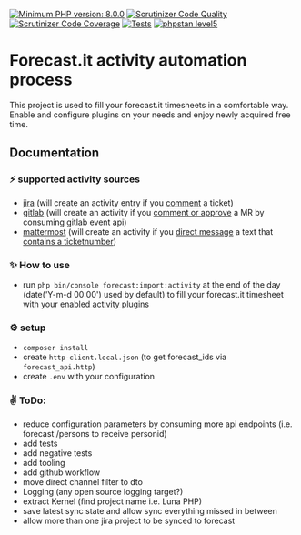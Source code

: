 [![Minimum PHP version: 8.0.0](https://img.shields.io/badge/php-8.0%2B-blue.svg)](https://github.com/patrickjaja/forecast.it.fill)
[![Scrutinizer Code Quality](https://scrutinizer-ci.com/g/patrickjaja/forecast.it.fill/badges/quality-score.png?b=master)](https://scrutinizer-ci.com/g/patrickjaja/forecast.it.fill?branch=master)
[![Scrutinizer Code Coverage](https://scrutinizer-ci.com/g/patrickjaja/forecast.it.fill/badges/coverage.png?b=master)](https://scrutinizer-ci.com/g/patrickjaja/forecast.it.fill?branch=master)
[![Tests](https://github.com/patrickjaja/forecast.it.fill/actions/workflows/phptests.yml/badge.svg)](https://github.com/patrickjaja/forecast.it.fill/actions)
[![phpstan level5](https://github.com/patrickjaja/forecast.it.fill/actions/workflows/phpstan.yml/badge.svg)](https://github.com/patrickjaja/forecast.it.fill/actions)

Forecast.it activity automation process
==========================

This project is used to fill your forecast.it timesheets in a comfortable way.
Enable and configure plugins on your needs and enjoy newly acquired free time.

## Documentation

### ⚡ supported activity sources
 - [jira](src/ForecastAutomation/JiraClient/Shared/Plugin/JiraActivityPlugin.php)
   (will create an activity entry if you [comment](src/ForecastAutomation/JiraClient/Business/JiraCollector.php#L41) a ticket)
 - [gitlab](src/ForecastAutomation/GitlabClient/Shared/Plugin/GitlabActivityPlugin.php)
   (will create an activity if you [comment or approve](src/ForecastAutomation/GitlabClient/Shared/Plugin/GitlabActivityPlugin.php#L25) a MR by consuming gitlab event api)
 - [mattermost](src/ForecastAutomation/MattermostClient/Shared/Plugin/MattermostActivityPlugin.php)
   (will create an activity if you [direct message](src/ForecastAutomation/MattermostClient/Business/MattermostApi.php#L112) a text that [contains a ticketnumber](src/ForecastAutomation/MattermostClient/Shared/Plugin/MattermostActivityPlugin.php#L53))
### ✨ How to use
 - run `php bin/console forecast:import:activity` at the end of the day (date('Y-m-d 00:00') used by default) to fill your forecast.it timesheet with your [enabled activity plugins](src/ForecastAutomation/Activity/ActivityDependencyProvider.php)

### ⚙️ setup
 - `composer install`
 - create `http-client.local.json` (to get forecast_ids via `forecast_api.http`)
 - create `.env` with your configuration

### ✌️ ToDo:
- reduce configuration parameters by consuming more api endpoints (i.e. forecast /persons to receive personid)
- add tests
- add negative tests
- add tooling
- add github workflow
- move direct channel filter to dto
- Logging (any open source logging target?)
- extract Kernel (find project name i.e. Luna PHP)
- save latest sync state and allow sync everything missed in between
- allow more than one jira project to be synced to forecast
